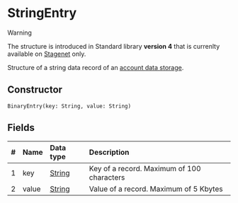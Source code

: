 # StringEntry

> [!WARNING]
> The structure is introduced in Standard library **version 4** that is currenlty available on [Stagenet](/en/blockchain/blockchain-network/stage-network.md) only.

Structure of a string data record of an [account data storage](/en/blockchain/account/account-data-storage.md).

## Constructor

```ride
BinaryEntry(key: String, value: String)
```

## Fields

|   #   | Name | Data type | Description |
| :--- | :--- | :--- | :--- |
| 1 | key | [String](/en/ride/data-types/string.md) | Key of a record. Maximum of 100 characters |
| 2 | value| [String](/en/ride/data-types/byte-vector.md) | Value of a record. Maximum of 5 Kbytes |

